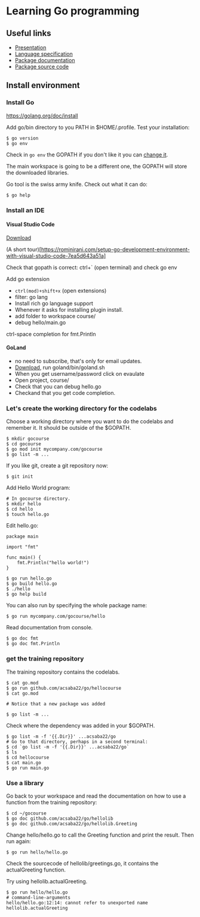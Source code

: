 # Learning Go programming

## Useful links

* [Presentation](https://docs.google.com/presentation/d/1HmMR0fcAK4GcU9IRZZsIIE0gUBAO3mqQebCst0Z-sgA/edit?usp=sharing)
* [Language specification](https://golang.org/ref/spec)
* [Package documentation](https://golang.org/pkg/)
* [Package source code](https://github.com/golang/go/tree/master/src)

## Install environment

### Install Go

https://golang.org/doc/install

Add go/bin directory to you PATH in $HOME/.profile. Test your installation:

```
$ go version
$ go env
```

Check in `go env` the GOPATH if you don't like it you can
[change it](https://github.com/golang/go/wiki/SettingGOPATH).

The main workspace is going to be a different one, the GOPATH will store the downloaded libraries.

Go tool is the swiss army knife. Check out what it can do:
```
$ go help
```

### Install an IDE

#### Visual Studio Code

[Download](https://code.visualstudio.com/)

(A short tour)[https://rominirani.com/setup-go-development-environment-with-visual-studio-code-7ea5d643a51a]

Check that gopath is correct: ctrl+` (open terminal) and check go env


Add go extension
* `ctrl(mod)+shift+x` (open extensions)
* filter: go lang
* Install rich go language support
* Whenever it asks for installing plugin install.
* add folder to workspace course/
* debug hello/main.go

ctrl-space completion for fmt.Println

#### GoLand

* no need to subscribe, that's only for email updates.
* [Download](https://www.jetbrains.com/go/), run goland/bin/goland.sh
* When you get username/password click on evaulate
* Open project, course/
* Check that you can debug hello.go
* Checkand that you get code completion.


### Let's create the working directory for the codelabs


Choose a working directory where you want to do the codelabs and remember it.
It should be outside of the $GOPATH.

```
$ mkdir gocourse
$ cd gocourse
$ go mod init mycompany.com/gocourse
$ go list -m ...
```

If you like git, create a git repository now:

```
$ git init
```

Add Hello World program:

```
# In gocourse directory.
$ mkdir hello
$ cd hello
$ touch hello.go
```

Edit hello.go:

```
package main

import "fmt"

func main() {
	fmt.Println("hello world!")
}
```

```
$ go run hello.go
$ go build hello.go
$ ./hello
$ go help build
```

You can also run by specifying the whole package name:

```
$ go run mycompany.com/gocourse/hello
```

Read documentation from console.

```
$ go doc fmt
$ go doc fmt.Println
```

### get the training repository

The training repository contains the codelabs.

```
$ cat go.mod
$ go run github.com/acsaba22/go/hellocourse
$ cat go.mod

# Notice that a new package was added

$ go list -m ...
```

Check where the dependency was added in your $GOPATH.

```
$ go list -m -f '{{.Dir}}' ...acsaba22/go
# Go to that directory, perhaps in a second terminal:
$ cd `go list -m -f '{{.Dir}}' ...acsaba22/go`
$ ls
$ cd hellocourse
$ cat main.go
$ go run main.go
```

### Use a library

Go back to your workspace and read the documentation on how to use a function from the training repository:

```
$ cd ~/gocourse
$ go doc github.com/acsaba22/go/hellolib
$ go doc github.com/acsaba22/go/hellolib.Greeting
```

Change hello/hello.go to call the Greeting function and print the result.
Then run again:

```
$ go run hello/hello.go
```

Check the sourcecode of hellolib/greetings.go, it contains the actualGreeting function.

Try using hellolib.actualGreeting.

```
$ go run hello/hello.go
# command-line-arguments
hello/hello.go:12:14: cannot refer to unexported name hellolib.actualGreeting
```

